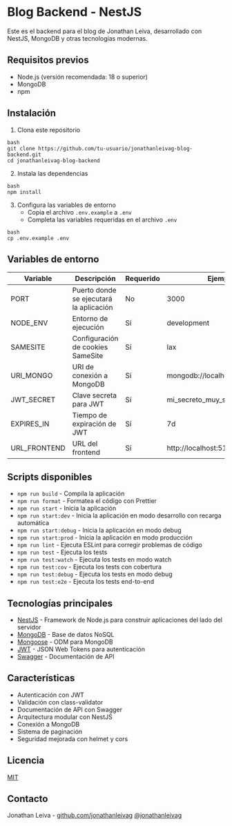 
# Blog Backend - NestJS

Este es el backend para el blog de Jonathan Leiva, desarrollado con NestJS, MongoDB y otras tecnologías modernas.

## Requisitos previos

- Node.js (versión recomendada: 18 o superior)
- MongoDB
- npm

## Instalación

1. Clona este repositorio
```
bash
git clone https://github.com/tu-usuario/jonathanleivag-blog-backend.git
cd jonathanleivag-blog-backend
```
2. Instala las dependencias
```
bash
npm install
```
3. Configura las variables de entorno
   - Copia el archivo `.env.example` a `.env`
   - Completa las variables requeridas en el archivo `.env`
```
bash
cp .env.example .env
```
## Variables de entorno

| Variable | Descripción | Requerido | Ejemplo |
|----------|-------------|-----------|---------|
| PORT | Puerto donde se ejecutará la aplicación | No | 3000 |
| NODE_ENV | Entorno de ejecución | Sí | development |
| SAMESITE | Configuración de cookies SameSite | Sí | lax |
| URI_MONGO | URI de conexión a MongoDB | Sí | mongodb://localhost:27017/blog |
| JWT_SECRET | Clave secreta para JWT | Sí | mi_secreto_muy_seguro |
| EXPIRES_IN | Tiempo de expiración de JWT | Sí | 7d |
| URL_FRONTEND | URL del frontend | Sí | http://localhost:5173 |

## Scripts disponibles

- `npm run build` - Compila la aplicación
- `npm run format` - Formatea el código con Prettier
- `npm run start` - Inicia la aplicación
- `npm run start:dev` - Inicia la aplicación en modo desarrollo con recarga automática
- `npm run start:debug` - Inicia la aplicación en modo debug
- `npm run start:prod` - Inicia la aplicación en modo producción
- `npm run lint` - Ejecuta ESLint para corregir problemas de código
- `npm run test` - Ejecuta los tests
- `npm run test:watch` - Ejecuta los tests en modo watch
- `npm run test:cov` - Ejecuta los tests con cobertura
- `npm run test:debug` - Ejecuta los tests en modo debug
- `npm run test:e2e` - Ejecuta los tests end-to-end

## Tecnologías principales

- [NestJS](https://nestjs.com/) - Framework de Node.js para construir aplicaciones del lado del servidor
- [MongoDB](https://www.mongodb.com/) - Base de datos NoSQL
- [Mongoose](https://mongoosejs.com/) - ODM para MongoDB
- [JWT](https://jwt.io/) - JSON Web Tokens para autenticación
- [Swagger](https://swagger.io/) - Documentación de API

## Características

- Autenticación con JWT
- Validación con class-validator
- Documentación de API con Swagger
- Arquitectura modular con NestJS
- Conexión a MongoDB
- Sistema de paginación
- Seguridad mejorada con helmet y cors

## Licencia
[MIT](https://choosealicense.com/licenses/mit/)

## Contacto
Jonathan Leiva - [github.com/jonathanleivag](https://github.com/jonathanleivag)
[@jonathanleivag](https://www.instagram.com/jonathanleivag/)
